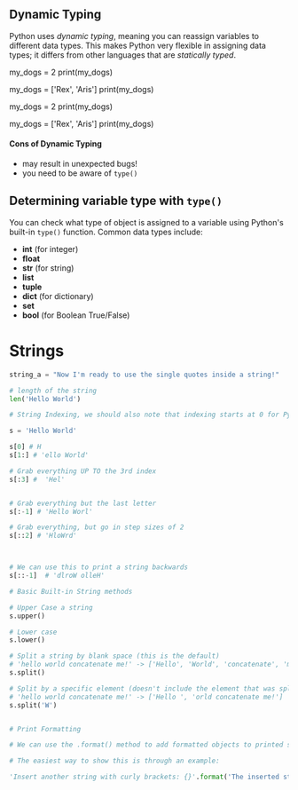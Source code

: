 ## Dynamic Typing

Python uses *dynamic typing*, meaning you can reassign variables to different data types. This makes Python very flexible in assigning data types; it differs from other languages that are *statically typed*.

my_dogs = 2
print(my_dogs)

my_dogs = ['Rex', 'Aris']
print(my_dogs)

my_dogs = 2
print(my_dogs)

my_dogs = ['Rex', 'Aris']
print(my_dogs)



#### Cons of Dynamic Typing
* may result in unexpected bugs!
* you need to be aware of `type()`


## Determining variable type with `type()`
You can check what type of object is assigned to a variable using Python's built-in `type()` function. Common data types include:
* **int** (for integer)
* **float**
* **str** (for string)
* **list**
* **tuple**
* **dict** (for dictionary)
* **set**
* **bool** (for Boolean True/False)

# Strings

```python 
string_a = "Now I'm ready to use the single quotes inside a string!"

# length of the string
len('Hello World') 

# String Indexing, we should also note that indexing starts at 0 for Python

s = 'Hello World'

s[0] # H
s[1:] # 'ello World'

# Grab everything UP TO the 3rd index
s[:3] #  'Hel'


# Grab everything but the last letter
s[:-1] # 'Hello Worl'

# Grab everything, but go in step sizes of 2
s[::2] # 'HloWrd'



# We can use this to print a string backwards
s[::-1]  # 'dlroW olleH'

# Basic Built-in String methods

# Upper Case a string
s.upper()

# Lower case
s.lower()

# Split a string by blank space (this is the default)
# 'hello world concatenate me!' -> ['Hello', 'World', 'concatenate', 'me!']
s.split()

# Split by a specific element (doesn't include the element that was split on)
# 'hello world concatenate me!' -> ['Hello ', 'orld concatenate me!']
s.split('W') 


# Print Formatting

# We can use the .format() method to add formatted objects to printed string statements.

# The easiest way to show this is through an example:

'Insert another string with curly brackets: {}'.format('The inserted string')
```
